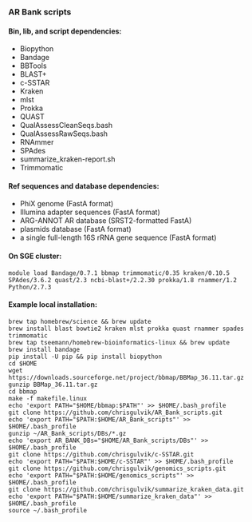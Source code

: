 ### AR Bank scripts
#### Bin, lib, and script dependencies:
- Biopython
- Bandage
- BBTools
- BLAST+
- c-SSTAR
- Kraken
- mlst
- Prokka
- QUAST
- QualAssessCleanSeqs.bash
- QualAssessRawSeqs.bash
- RNAmmer
- SPAdes
- summarize_kraken-report.sh
- Trimmomatic

#### Ref sequences and database dependencies:
- PhiX genome (FastA format)
- Illumina adapter sequences (FastA format)
- ARG-ANNOT AR database (SRST2-formatted FastA)
- plasmids database (FastA format)
- a single full-length 16S rRNA gene sequence (FastA format)

#### On SGE cluster:

`module load Bandage/0.7.1 bbmap trimmomatic/0.35 kraken/0.10.5 SPAdes/3.6.2 quast/2.3 ncbi-blast+/2.2.30 prokka/1.8 rnammer/1.2 Python/2.7.3`

#### Example local installation:

    brew tap homebrew/science && brew update
    brew install blast bowtie2 kraken mlst prokka quast rnammer spades trimmomatic
    brew tap tseemann/homebrew-bioinformatics-linux && brew update
    brew install bandage
    pip install -U pip && pip install biopython
    cd $HOME
    wget https://downloads.sourceforge.net/project/bbmap/BBMap_36.11.tar.gz
    gunzip BBMap_36.11.tar.gz
    cd bbmap
    make -f makefile.linux
    echo 'export PATH="$HOME/bbmap:$PATH"' >> $HOME/.bash_profile
    git clone https://github.com/chrisgulvik/AR_Bank_scripts.git
    echo 'export PATH="$PATH:$HOME/AR_Bank_scripts"' >> $HOME/.bash_profile
    gunzip ~/AR_Bank_scripts/DBs/*.gz
    echo 'export AR_BANK_DBs="$HOME/AR_Bank_scripts/DBs"' >> $HOME/.bash_profile
    git clone https://github.com/chrisgulvik/c-SSTAR.git
    echo 'export PATH="$PATH:$HOME/c-SSTAR"' >> $HOME/.bash_profile
    git clone https://github.com/chrisgulvik/genomics_scripts.git
    echo 'export PATH="$PATH:$HOME/genomics_scripts"' >> $HOME/.bash_profile
    git clone https://github.com/chrisgulvik/summarize_kraken_data.git
    echo 'export PATH="$PATH:$HOME/summarize_kraken_data"' >> $HOME/.bash_profile
    source ~/.bash_profile
